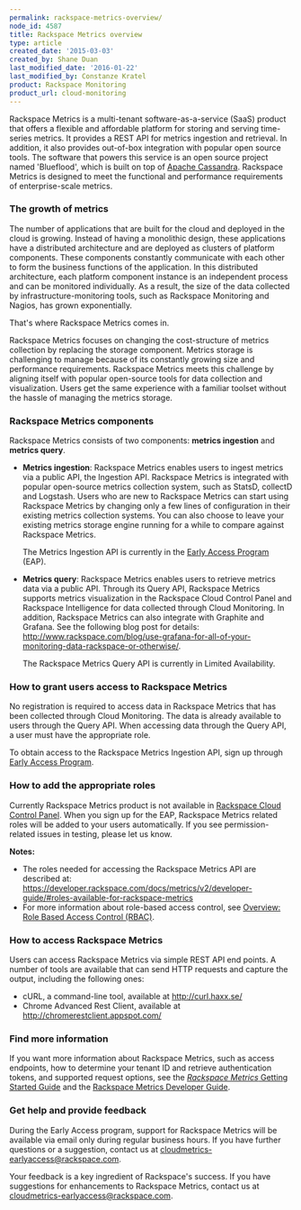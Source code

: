 ```yaml
---
permalink: rackspace-metrics-overview/
node_id: 4587
title: Rackspace Metrics overview
type: article
created_date: '2015-03-03'
created_by: Shane Duan
last_modified_date: '2016-01-22'
last_modified_by: Constanze Kratel
product: Rackspace Monitoring
product_url: cloud-monitoring
---
```


Rackspace Metrics is a multi-tenant software-as-a-service (SaaS) product
that offers a flexible and affordable platform for storing and serving
time-series metrics. It provides a REST API for metrics ingestion and
retrieval. In addition, it also provides out-of-box integration with
popular open source tools. The software that powers this service is an
open source project named 'Blueflood', which is built on top of [Apache
Cassandra](http://cassandra.apache.org/). Rackspace Metrics is designed
to meet the functional and performance requirements of enterprise-scale
metrics.


### The growth of metrics

The number of applications that are built for the cloud and deployed in
the cloud is growing. Instead of having a monolithic design, these
applications have a distributed architecture and are deployed as
clusters of platform components. These components constantly communicate
with each other to form the business functions of the application. In
this distributed architecture, each platform component instance is an
independent process and can be monitored individually. As a result, the
size of the data collected by infrastructure-monitoring tools, such as
Rackspace Monitoring and Nagios, has grown exponentially.

That's where Rackspace Metrics comes in.

Rackspace Metrics focuses on changing the cost-structure of metrics
collection by replacing the storage component. Metrics storage is
challenging to manage because of its constantly growing size and
performance requirements. Rackspace Metrics meets this challenge by
aligning itself with popular open-source tools for data collection and
visualization. Users get the same experience with a familiar toolset
without the hassle of managing the metrics storage.

### Rackspace Metrics components


Rackspace Metrics consists of two components: **metrics ingestion** and
**metrics query**.

-   **Metrics ingestion**: Rackspace Metrics enables users to ingest
    metrics via a public API, the Ingestion API. Rackspace Metrics is
    integrated with popular open-source metrics collection system, such
    as StatsD, collectD and Logstash. Users who are new to Rackspace
    Metrics can start using Rackspace Metrics by changing only a few
    lines of configuration in their existing metrics collection systems.
    You can also choose to leave your existing metrics storage engine
    running for a while to compare against Rackspace Metrics.

    The Metrics Ingestion API is currently in the [Early Access
    Program](https://developer.rackspace.com/docs/metrics/v2/developer-guide/#early-access-program)
    (EAP).

-   **Metrics query**: Rackspace Metrics enables users to retrieve
    metrics data via a public API. Through its Query API, Rackspace
    Metrics supports metrics visualization in the Rackspace Cloud
    Control Panel and Rackspace Intelligence for data collected through
    Cloud Monitoring. In addition, Rackspace Metrics can also integrate
    with Graphite and Grafana. See the following blog post for details:
    <http://www.rackspace.com/blog/use-grafana-for-all-of-your-monitoring-data-rackspace-or-otherwise/>.

    The Rackspace Metrics Query API is currently in
    Limited Availability.

### How to grant users access to Rackspace Metrics


No registration is required to access data in Rackspace Metrics that has
been collected through Cloud Monitoring. The data is already available
to users through the Query API.  When accessing data through the Query
API, a user must have the appropriate role.

To obtain access to the Rackspace Metrics Ingestion API, sign up through
[Early Access
Program](https://developer.rackspace.com/docs/metrics/v2/developer-guide/#early-access-program).

### **How to add the appropriate roles**

Currently Rackspace Metrics product is not available in [Rackspace Cloud
Control Panel](https://mycloud.rackspace.com/).  When you sign up for
the EAP, Rackspace Metrics related roles will be added to your users
automatically. If you see permission-related issues in testing, please
let us know.

**Notes:**

-   The roles needed for accessing the Rackspace Metrics API are
    described at:
    <https://developer.rackspace.com/docs/metrics/v2/developer-guide/#roles-available-for-rackspace-metrics>
-   For more information about role-based access control, see [Overview:
    Role Based Access
    Control (RBAC)](/how-to/overview-role-based-access-control-rbac).

### How to access Rackspace Metrics


Users can access Rackspace Metrics via simple REST API end points. A
number of tools are available that can send HTTP requests and capture
the output, including the following ones:

-   cURL, a command-line tool, available at <http://curl.haxx.se/>
-   Chrome Advanced Rest Client, available at
    <http://chromerestclient.appspot.com/>

### Find more information


If you want more information about Rackspace Metrics, such as access
endpoints, how to determine your tenant ID and retrieve authentication
tokens, and supported request options, see the [*Rackspace Metrics*
Getting
Started Guide](https://developer.rackspace.com/docs/metrics/v2/developer-guide/#document-getting-started)
and the [Rackspace Metrics Developer
Guide](https://developer.rackspace.com/docs/metrics/v2/developer-guide/#document-developer-guide).

### Get help and provide feedback


During the Early Access program, support for Rackspace Metrics will be
available via email only during regular business hours. If you have
further questions or a suggestion, contact us at
<cloudmetrics-earlyaccess@rackspace.com>.

Your feedback is a key ingredient of Rackspace's success. If you have
suggestions for enhancements to Rackspace Metrics, contact us at
<cloudmetrics-earlyaccess@rackspace.com>.

